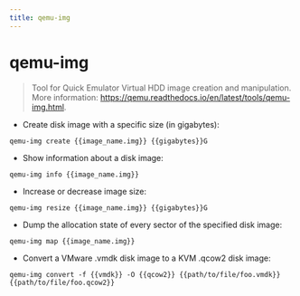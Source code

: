 ```yaml
---
title: qemu-img
---
```

# qemu-img

> Tool for Quick Emulator Virtual HDD image creation and manipulation.
> More information: <https://qemu.readthedocs.io/en/latest/tools/qemu-img.html>.

- Create disk image with a specific size (in gigabytes):

`qemu-img create {{image_name.img}} {{gigabytes}}G`

- Show information about a disk image:

`qemu-img info {{image_name.img}}`

- Increase or decrease image size:

`qemu-img resize {{image_name.img}} {{gigabytes}}G`

- Dump the allocation state of every sector of the specified disk image:

`qemu-img map {{image_name.img}}`

- Convert a VMware .vmdk disk image to a KVM .qcow2 disk image:

`qemu-img convert -f {{vmdk}} -O {{qcow2}} {{path/to/file/foo.vmdk}} {{path/to/file/foo.qcow2}}`
